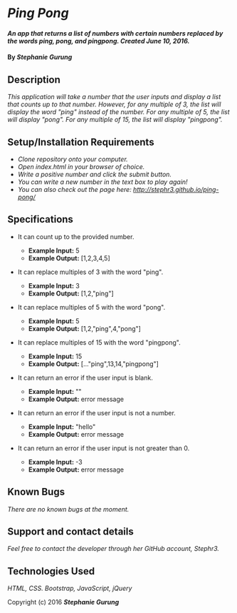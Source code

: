 # _Ping Pong_

#### _An app that returns a list of numbers with certain numbers replaced by the words ping, pong, and pingpong. Created June 10, 2016._

#### By _**Stephanie Gurung**_

## Description

_This application will take a number that the user inputs and display a list that counts up to that number. However, for any multiple of 3, the list will display the word "ping" instead of the number. For any multiple of 5, the list will display "pong". For any multiple of 15, the list will display "pingpong"._

## Setup/Installation Requirements

* _Clone repository onto your computer._
* _Open index.html in your browser of choice._
* _Write a positive number and click the submit button._
* _You can write a new number in the text box to play again!_
* _You can also check out the page here: <http://stephr3.github.io/ping-pong/>_

## Specifications
* It can count up to the provided number.
  * **Example Input:** 5
  * **Example Output:** [1,2,3,4,5]


* It can replace multiples of 3 with the word "ping".
  * **Example Input:** 3
  * **Example Output:** [1,2,"ping"]


* It can replace multiples of 5 with the word "pong".
  * **Example Input:** 5
  * **Example Output:** [1,2,"ping",4,"pong"]


* It can replace multiples of 15 with the word "pingpong".
  * **Example Input:** 15
  * **Example Output:** [..."ping",13,14,"pingpong"]


* It can return an error if the user input is blank.
  * **Example Input:** ""
  * **Example Output:** error message


* It can return an error if the user input is not a number.
  * **Example Input:** "hello"
  * **Example Output:** error message


* It can return an error if the user input is not greater than 0.
  * **Example Input:** -3
  * **Example Output:** error message

## Known Bugs

_There are no known bugs at the moment._

## Support and contact details

_Feel free to contact the developer through her GitHub account, Stephr3._

## Technologies Used

_HTML, CSS. Bootstrap, JavaScript, jQuery_

Copyright (c) 2016 **_Stephanie Gurung_**
